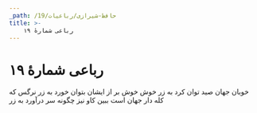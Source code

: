 ```yaml
---
_path: /حافظ-شیرازی/رباعیات/19
title: >-
    رباعی شمارهٔ ۱۹
---
```

# رباعی شمارهٔ ۱۹

خوبان جهان صید توان کرد به زر
خوش خوش بر از ایشان بتوان خورد به زر
نرگس که کله دار جهان است ببین
کاو نیز چگونه سر درآورد به زر
